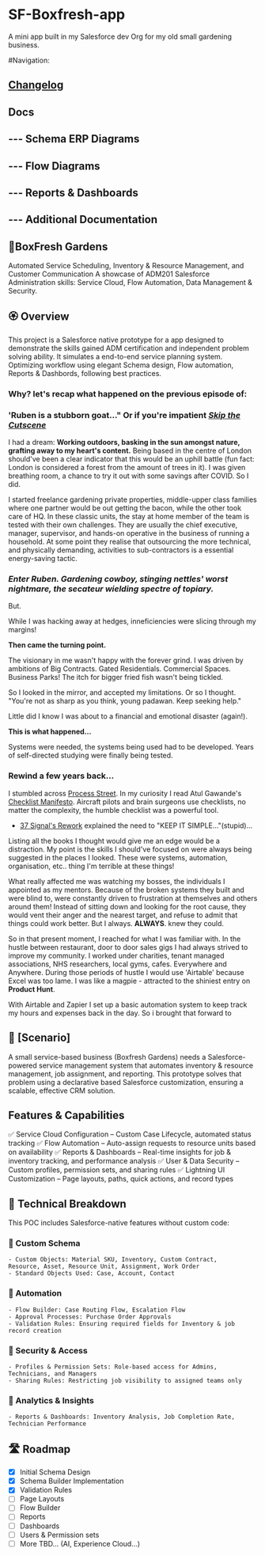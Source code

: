 # SF-Boxfresh-app
A mini app built in my Salesforce dev Org for my old small gardening business.

#Navigation:
## [Changelog](https://github.com/Rwb3n/SF-Boxfresh-app/blob/main/docs/Changelog.md)
## Docs
## --- Schema ERP Diagrams
## --- Flow Diagrams
## --- Reports & Dashboards
## --- Additional Documentation

## 🌿BoxFresh Gardens
Automated Service Scheduling, Inventory & Resource Management, and Customer Communication
A showcase of ADM201 Salesforce Administration skills: Service Cloud, Flow Automation, Data Management & Security.

## 🏵️ Overview
This project is a Salesforce native prototype for a app designed to demonstrate the skills gained ADM certification and independent problem solving ability.
It simulates a end-to-end service planning system. Optimizing workflow using elegant Schema design, Flow automation, Reports & Dashbords, following best practices.

### Why? let's recap what happened on the previous episode of:
### 'Ruben is a stubborn goat..." Or if you're impatient *[Skip the Cutscene](https://github.com/Rwb3n/SF-Boxfresh-app/blob/main/README.md#-scenario)*

I had a dream: **Working outdoors, basking in the sun amongst nature, grafting away to my heart's content.**
Being based in the centre of London should've been a clear indicator that this would be an uphill battle (fun fact: London is considered a forest from the amount of trees in it).
I was given breathing room, a chance to try it out with some savings after COVID. So I did.

I started freelance gardening private properties, middle-upper class families where one partner would be out getting the bacon, while the other took care of HQ. 
In these classic units, the stay at home member of the team is tested with their own challenges. 
They are usually the chief executive, manager, supervisor, and hands-on operative in the business of running a household. 
At some point they realise that outsourcing the more technical, and physically demanding, activities to sub-contractors is a essential energy-saving tactic.

### *Enter Ruben. Gardening cowboy, stinging nettles' worst nightmare, the secateur wielding spectre of topiary.*

But.

While I was hacking away at hedges, inneficiencies were slicing through my margins!

**Then came the turning point.**

The visionary in me wasn't happy with the forever grind. I was driven by ambitions of Big Contracts. Gated Residentials. Commercial Spaces. Business Parks! 
The itch for bigger fried fish wasn't being tickled. 

So I looked in the mirror, and accepted my limitations. Or so I thought. "You're not as sharp as you think, young padawan. Keep seeking help."

Little did I know I was about to a financial and emotional disaster (again!).

**This is what happened...**

Systems were needed, the systems being used had to be developed. Years of self-directed studying were finally being tested. 

### Rewind a few years back...

I stumbled across [Process Street](https://www.process.st/). 
In my curiosity I read Atul Gawande's [Checklist Manifesto](https://atulgawande.com/book/the-checklist-manifesto/). Aircraft pilots and brain surgeons use checklists, no matter the complexity, the humble checklist was a powerful tool.
- [37 Signal's Rework](https://basecamp.com/books#rework) explained the need to "KEEP IT SIMPLE..."(stupid)...

Listing all the books I thought would give me an edge would be a distraction. My point is the skills I should've focused on were always being suggested in the places I looked. These were systems, automation, organisation, etc.. thing I'm terrible at these things!

What really affected me was watching my bosses, the individuals I appointed as my mentors. Because of the broken systems they built and were blind to, were constantly driven to frustration at themselves and others around them! Instead of sitting down and looking for the root cause, they would vent their anger and the nearest target, and refuse to admit that things could work better. But I always. **ALWAYS**. knew they could.

So in that present moment, I reached for what I was familiar with. In the hustle between restaurant, door to door sales gigs I had always strived to improve my community. I worked under charities, tenant managed associations, NHS researchers, local gyms, cafes. Everywhere and Anywhere. During those periods of hustle I would use 'Airtable' because Excel was too lame. I was like a magpie - attracted to the shiniest entry on **Product Hunt**.

With Airtable and Zapier I set up a basic automation system to keep track my hours and expenses back in the day. So i brought that forward to


## 🔶 [Scenario]
A small service-based business (Boxfresh Gardens) needs a Salesforce-powered service management system that automates inventory & resource management, job assignment, and reporting. This prototype solves that problem using a declarative based Salesforce customization, ensuring a scalable, effective CRM solution.

## Features & Capabilities
✅ Service Cloud Configuration – Custom Case Lifecycle, automated status tracking
✅ Flow Automation – Auto-assign requests to resource units based on availability
✅ Reports & Dashboards – Real-time insights for job & inventory tracking, and performance analysis
✅ User & Data Security – Custom profiles, permission sets, and sharing rules
✅ Lightning UI Customization – Page layouts, paths, quick actions, and record types

## 🔨 Technical Breakdown
This POC includes Salesforce-native features without custom code:
### 🔹 Custom Schema
    - Custom Objects: Material SKU, Inventory, Custom Contract, 
    Resource, Asset, Resource Unit, Assignment, Work Order
    - Standard Objects Used: Case, Account, Contact
### 🔹 Automation
    - Flow Builder: Case Routing Flow, Escalation Flow
    - Approval Processes: Purchase Order Approvals
    - Validation Rules: Ensuring required fields for Inventory & job record creation
### 🔹 Security & Access
    - Profiles & Permission Sets: Role-based access for Admins, Technicians, and Managers
    - Sharing Rules: Restricting job visibility to assigned teams only
### 🔹 Analytics & Insights
    - Reports & Dashboards: Inventory Analysis, Job Completion Rate, Technician Performance

## 🛣️ Roadmap
- [x] Initial Schema Design
- [x] Schema Builder Implementation
- [x] Validation Rules
- [ ] Page Layouts
- [ ] Flow Builder
- [ ] Reports
- [ ] Dashboards
- [ ] Users & Permission sets
- [ ] More TBD... (AI, Experience Cloud...)
